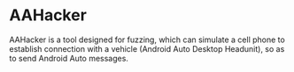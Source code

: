 # AAHacker

AAHacker is a tool designed for fuzzing, which can simulate a cell phone to establish connection with a vehicle (Android Auto Desktop Headunit), so as to send Android Auto messages.